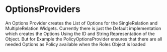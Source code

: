 # OptionsProviders

An Options Provider creates the List of Options for the SingleRelation and MultipleRelation Widgets. Currently there is just the Default implementation which creates the Options Using the ID and String Representation of the Object. But for Example the PolicyOptionsProvider ensures that there are all needed Options as Policy available when the Roles Object is loaded